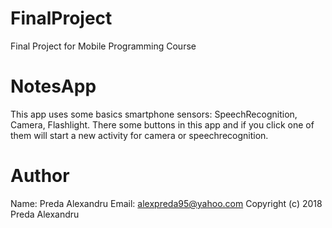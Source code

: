# FinalProject
Final Project for Mobile Programming Course

# NotesApp
This app uses some basics smartphone sensors: SpeechRecognition, Camera, Flashlight.
There some buttons in this app and if you click one of them will start a new activity for camera or speechrecognition.

# Author
Name: Preda Alexandru 
Email: alexpreda95@yahoo.com 
Copyright (c) 2018 Preda Alexandru
